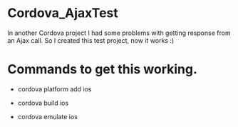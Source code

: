 # Cordova_AjaxTest

In another Cordova project I had some problems with getting response from an Ajax call. So I created this test project, now it works :)

# Commands to get this working.
- cordova platform add ios

- cordova build ios

- cordova emulate ios
